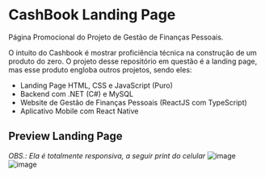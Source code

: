 # CashBook Landing Page

Página Promocional do Projeto de Gestão de Finanças Pessoais. 

O intuito do Cashbook é mostrar proficiência técnica na construção de um produto do zero. O projeto desse repositório em questão é a landing page, mas esse produto engloba outros projetos, sendo eles:
- Landing Page HTML, CSS e JavaScript (Puro)
- Backend com .NET (C#) e MySQL
- Website de Gestão de Finanças Pessoais (ReactJS com TypeScript)
- Aplicativo Mobile com React Native

## Preview Landing Page 
*OBS.: Ela é totalmente responsiva, a seguir print do celular*
![image](https://github.com/user-attachments/assets/4386dec5-c3a4-4d01-8d6f-17f7f5d2bc49)
![image](https://github.com/user-attachments/assets/77b29d06-4745-4568-920e-ed062b458843)

